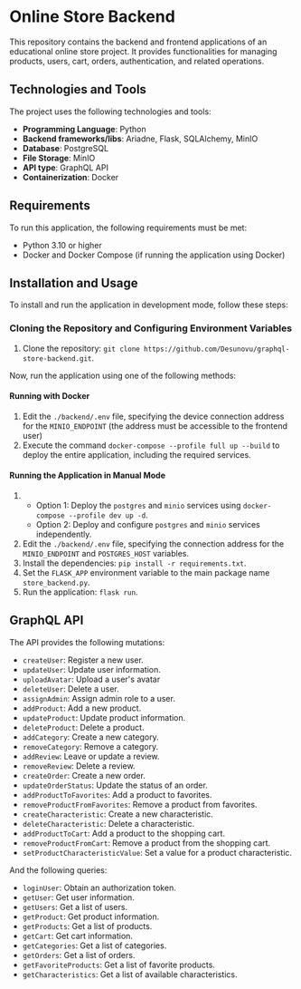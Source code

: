 # Online Store Backend

This repository contains the backend and frontend applications of an educational online store project. It provides functionalities for managing products, users, cart, orders, authentication, and related operations.

## Technologies and Tools

The project uses the following technologies and tools:

- **Programming Language**: Python
- **Backend frameworks/libs**:  Ariadne, Flask, SQLAlchemy, MinIO
- **Database**: PostgreSQL
- **File Storage**: MinIO
- **API type**: GraphQL API
- **Containerization**: Docker

## Requirements

To run this application, the following requirements must be met:

- Python 3.10 or higher
- Docker and Docker Compose (if running the application using Docker)

## Installation and Usage

To install and run the application in development mode, follow these steps:

### Cloning the Repository and Configuring Environment Variables

1. Clone the repository: `git clone https://github.com/Desunovu/graphql-store-backend.git`.

Now, run the application using one of the following methods:

#### Running with Docker

1. Edit the `./backend/.env` file, specifying the device connection address for the `MINIO_ENDPOINT` (the address must be accessible to the frontend user)
2. Execute the command `docker-compose --profile full up --build` to deploy the entire application, including the required services.

#### Running the Application in Manual Mode

1. - Option 1: Deploy the `postgres` and `minio` services using `docker-compose --profile dev up -d`. 
   - Option 2: Deploy and configure `postgres` and `minio` services independently.
2. Edit the `./backend/.env` file, specifying the connection address for the `MINIO_ENDPOINT` and `POSTGRES_HOST` variables.
3. Install the dependencies: `pip install -r requirements.txt`.
4. Set the `FLASK_APP` environment variable to the main package name `store_backend.py`.
5. Run the application: `flask run`.

## GraphQL API

The API provides the following mutations:

- `createUser`: Register a new user.
- `updateUser`: Update user information.
- `uploadAvatar`: Upload a user's avatar
- `deleteUser`: Delete a user.
- `assignAdmin`: Assign admin role to a user.
- `addProduct`: Add a new product.
- `updateProduct`: Update product information.
- `deleteProduct`: Delete a product.
- `addCategory`: Create a new category.
- `removeCategory`: Remove a category.
- `addReview`: Leave or update a review.
- `removeReview`: Delete a review.
- `createOrder`: Create a new order.
- `updateOrderStatus`: Update the status of an order.
- `addProductToFavorites`: Add a product to favorites.
- `removeProductFromFavorites`: Remove a product from favorites.
- `createCharacteristic`: Create a new characteristic.
- `deleteCharacteristic`: Delete a characteristic.
- `addProductToCart`: Add a product to the shopping cart.
- `removeProductFromCart`: Remove a product from the shopping cart.
- `setProductCharacteristicValue`: Set a value for a product characteristic.

And the following queries:

- `loginUser`: Obtain an authorization token.
- `getUser`: Get user information.
- `getUsers`: Get a list of users.
- `getProduct`: Get product information.
- `getProducts`: Get a list of products.
- `getCart`: Get cart information.
- `getCategories`: Get a list of categories.
- `getOrders`: Get a list of orders.
- `getFavoriteProducts`: Get a list of favorite products.
- `getCharacteristics`: Get a list of available characteristics.
